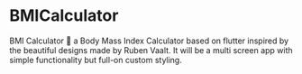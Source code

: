 # BMICalculator
BMI Calculator 💪 a Body Mass Index Calculator based on flutter inspired by the beautiful designs made by Ruben Vaalt. It will be a multi screen app with simple functionality but full-on custom styling.
